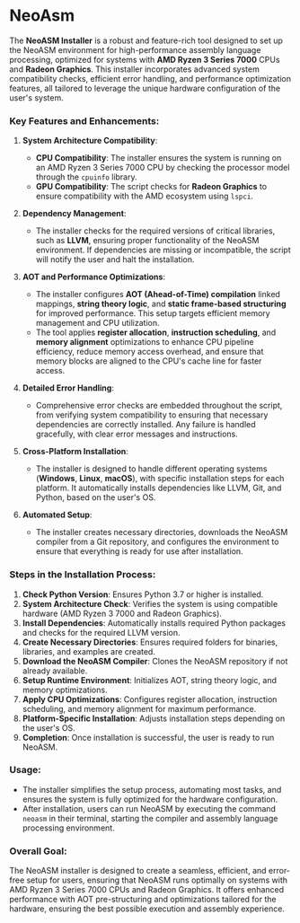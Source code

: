 # NeoAsm

The **NeoASM Installer** is a robust and feature-rich tool designed to set up the NeoASM environment for high-performance assembly language processing, optimized for systems with **AMD Ryzen 3 Series 7000** CPUs and **Radeon Graphics**. This installer incorporates advanced system compatibility checks, efficient error handling, and performance optimization features, all tailored to leverage the unique hardware configuration of the user's system.

### **Key Features and Enhancements**:

1. **System Architecture Compatibility**:
   - **CPU Compatibility**: The installer ensures the system is running on an AMD Ryzen 3 Series 7000 CPU by checking the processor model through the `cpuinfo` library.
   - **GPU Compatibility**: The script checks for **Radeon Graphics** to ensure compatibility with the AMD ecosystem using `lspci`.

2. **Dependency Management**:
   - The installer checks for the required versions of critical libraries, such as **LLVM**, ensuring proper functionality of the NeoASM environment. If dependencies are missing or incompatible, the script will notify the user and halt the installation.

3. **AOT and Performance Optimizations**:
   - The installer configures **AOT (Ahead-of-Time) compilation** linked mappings, **string theory logic**, and **static frame-based structuring** for improved performance. This setup targets efficient memory management and CPU utilization.
   - The tool applies **register allocation**, **instruction scheduling**, and **memory alignment** optimizations to enhance CPU pipeline efficiency, reduce memory access overhead, and ensure that memory blocks are aligned to the CPU's cache line for faster access.

4. **Detailed Error Handling**:
   - Comprehensive error checks are embedded throughout the script, from verifying system compatibility to ensuring that necessary dependencies are correctly installed. Any failure is handled gracefully, with clear error messages and instructions.

5. **Cross-Platform Installation**:
   - The installer is designed to handle different operating systems (**Windows**, **Linux**, **macOS**), with specific installation steps for each platform. It automatically installs dependencies like LLVM, Git, and Python, based on the user's OS.

6. **Automated Setup**:
   - The installer creates necessary directories, downloads the NeoASM compiler from a Git repository, and configures the environment to ensure that everything is ready for use after installation. 

### **Steps in the Installation Process**:
1. **Check Python Version**: Ensures Python 3.7 or higher is installed.
2. **System Architecture Check**: Verifies the system is using compatible hardware (AMD Ryzen 3 7000 and Radeon Graphics).
3. **Install Dependencies**: Automatically installs required Python packages and checks for the required LLVM version.
4. **Create Necessary Directories**: Ensures required folders for binaries, libraries, and examples are created.
5. **Download the NeoASM Compiler**: Clones the NeoASM repository if not already available.
6. **Setup Runtime Environment**: Initializes AOT, string theory logic, and memory optimizations.
7. **Apply CPU Optimizations**: Configures register allocation, instruction scheduling, and memory alignment for maximum performance.
8. **Platform-Specific Installation**: Adjusts installation steps depending on the user's OS.
9. **Completion**: Once installation is successful, the user is ready to run NeoASM.

### **Usage**:
- The installer simplifies the setup process, automating most tasks, and ensures the system is fully optimized for the hardware configuration.
- After installation, users can run NeoASM by executing the command `neoasm` in their terminal, starting the compiler and assembly language processing environment.

### **Overall Goal**:
The NeoASM installer is designed to create a seamless, efficient, and error-free setup for users, ensuring that NeoASM runs optimally on systems with AMD Ryzen 3 Series 7000 CPUs and Radeon Graphics. It offers enhanced performance with AOT pre-structuring and optimizations tailored for the hardware, ensuring the best possible execution and assembly experience.
